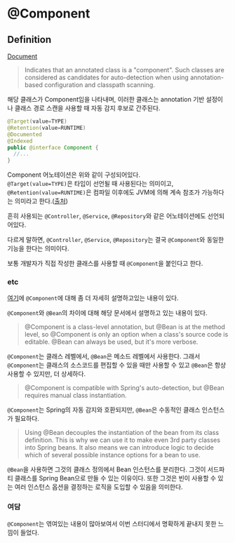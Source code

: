 # @Component

## Definition
[Document](https://docs.spring.io/spring-framework/docs/current/javadoc-api/org/springframework/stereotype/Component.html)  

> Indicates that an annotated class is a "component". Such classes are considered as candidates for auto-detection when using annotation-based configuration and classpath scanning.

해당 클래스가 Component임을 나타내며, 이러한 클래스는 annotation 기반 설정이나 클래스 경로 스캔을 사용할 때 자동 감지 후보로 간주된다.

```java
@Target(value=TYPE)
@Retention(value=RUNTIME)
@Documented
@Indexed
public @interface Component {
  //...
}
```
Component 어노테이션은 위와 같이 구성되어있다.  
`@Target(value=TYPE)`은 타입이 선언될 때 사용된다는 의미이고, `@Retention(value=RUNTIME)`은 컴파일 이후에도 JVM에 의해 계속 참조가 가능하다는 의미라고 한다.([출처](https://sanghye.tistory.com/39))

흔히 사용되는 `@Controller`, `@Service`, `@Repository`와 같은 어노테이션에도 선언되어있다.

다르게 말하면, `@Controller`, `@Service`, `@Repository`는 결국 `@Component`와 동일한 기능을 한다는 의미이다.

보통 개발자가 직접 작성한 클래스를 사용할 때 `@Component`을 붙인다고 한다.


### etc
[여기](https://www.baeldung.com/spring-component-annotation)에 `@Component`에 대해 좀 더 자세히 설명하고있는 내용이 있다.

`@Component`와 `@Bean`의 차이에 대해 해당 문서에서 설명하고 있는 내용이 있다.

> @Component is a class-level annotation, but @Bean is at the method level, so @Component is only an option when a class's source code is editable. @Bean can always be used, but it's more verbose.

`@Component`는 클래스 레벨에서, `@Bean`은 메소드 레벨에서 사용한다. 그래서 `@Component`는 클래스의 소스코드를 편집할 수 있을 때만 사용할 수 있고 `@Bean`은 항상 사용할 수 있지만, 더 상세하다.

> @Component is compatible with Spring's auto-detection, but @Bean requires manual class instantiation.

`@Component`는 Spring의 자동 감지와 호환되지만, `@Bean`은 수동적인 클래스 인스턴스가 필요하다.

> Using @Bean decouples the instantiation of the bean from its class definition. This is why we can use it to make even 3rd party classes into Spring beans. It also means we can introduce logic to decide which of several possible instance options for a bean to use.

`@Bean`을 사용하면 그것의 클래스 정의에서 Bean 인스턴스를 분리한다. 그것이 서드파티 클래스를 Spring Bean으로 만들 수 있는 이유이다. 또한 그것은 빈이 사용할 수 있는 여러 인스턴스 옵션을 결정하는 로직을 도입할 수 있음을 의미한다.

### 여담
`@Component`는 엮여있는 내용이 많아보여서 이번 스터디에서 명확하게 끝내지 못한 느낌이 들었다.